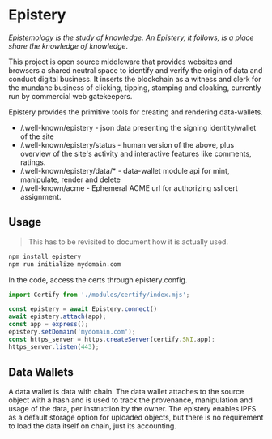 # Epistery

_Epistemology is the study of knowledge. An Epistery, it follows, is a place share the knowledge of knowledge._

This project is open source middleware that provides websites and browsers a shared neutral space to identify and
verify the origin of data and conduct digital business. It inserts the blockchain as a witness and clerk for the mundane
business of clicking, tipping, stamping and cloaking, currently run by commercial web gatekeepers.

Epistery provides the primitive tools for creating and rendering data-wallets.

* /.well-known/epistery - json data presenting the signing identity/wallet of the site
* /.well-known/epistery/status - human version of the above, plus overview of the site's activity and interactive features like comments, ratings.
* /.well-known/epistery/data/* - data-wallet module api for mint, manipulate, render and delete
* /.well-known/acme - Ephemeral ACME url for authorizing ssl cert assignment.

## Usage
>This has to be revisited to document how it is actually used.
```bash
npm install epistery
npm run initialize mydomain.com
```

In the code, access the certs through epistery.config.
```javascript
import Certify from './modules/certify/index.mjs';

const epistery = await Epistery.connect()
await epistery.attach(app);
const app = express();
epistery.setDomain('mydomain.com');
const https_server = https.createServer(certify.SNI,app);
https_server.listen(443);
```

## Data Wallets

A data wallet is data with chain. The data wallet attaches to the source object with a hash and is used to track
the provenance, manipulation and usage of the data, per instruction by the owner. The epistery enables IPFS as a
default storage option for uploaded objects, but there is no requirement to load the data itself on chain, just
its accounting.
